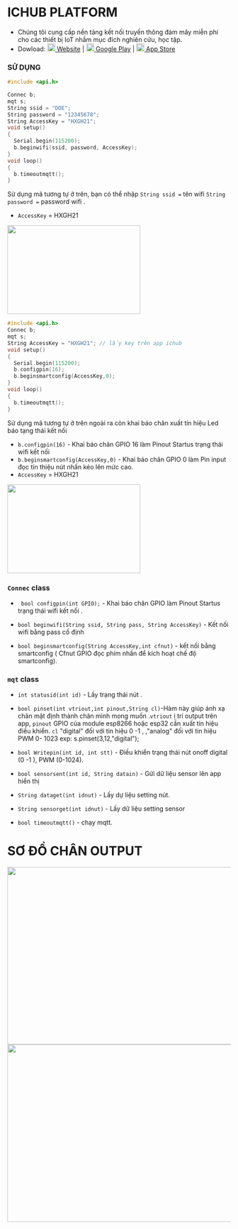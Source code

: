 # ICHUB PLATFORM
- Chúng tôi cung cấp nền tảng kết nối truyền thông đám mây miễn phí cho các thiết bị IoT nhầm mục đích nghiên cứu, học tập.
- Dowload: 
 [<img src="https://svgsilh.com/svg/1873373.svg" width="18" height="18" /> Website](http://ichub.doe.vn/huong-dan) | 
 [<img src="https://cdn.rawgit.com/simple-icons/simple-icons/develop/icons/googleplay.svg" width="18" height="18" /> Google Play](https://play.google.com/store/apps/details?id=com.ichub&hl=vi) | 
[<img src="https://cdn.rawgit.com/simple-icons/simple-icons/develop/icons/apple.svg" width="18" height="18" /> App Store](https://apps.apple.com/us/app/id1525228000)
### SỬ DỤNG
```cpp
#include <api.h>

Connec b;
mqt s;
String ssid = "DOE";
String password = "12345678";
String AccessKey = "HXGH21";
void setup()
{
  Serial.begin(115200);
  b.beginwifi(ssid, password, AccessKey);
}
void loop()
{
  b.timeoutmqtt();
}
```
Sử dụng mã tương tự ở trên, bạn có thể nhập `String ssid =` tên wifi `String password =` password wifi . 
* `AccessKey` = HXGH21
<img src="https://github.com/DOE-Ichub/ICHUB_IOT/blob/master/src/prin/accessskey.png" width="300" height="200" />

```cpp
#include <api.h>
Connec b;
mqt s;
String AccessKey = "HXGH21"; // lấy key trên app ichub
void setup()
{
  Serial.begin(115200);
  b.configpin(16);
  b.beginsmartconfig(AccessKey,0);
}
void loop()
{
  b.timeoutmqtt();
}
```
Sử dụng mã tương tự ở trên ngoài ra còn khai báo chân xuất tín hiệu Led báo tạng thái kết nối 
* `b.configpin(16)` - Khai báo chân GPIO 16 làm Pinout Startus trạng thái wifi kết nối  
* `b.beginsmartconfig(AccessKey,0)` - Khai báo chân GPIO 0 làm Pin input đọc tín thiệu nút nhấn kéo lên mức cao.
* `AccessKey` = HXGH21
 <img src="https://github.com/DOE-Ichub/ICHUB_IOT/blob/master/src/prin/accessskey.png" width="300" height="200" />
   

### `Connec` class

* ` bool configpin(int GPIO);` - Khai báo chân GPIO làm Pinout Startus trạng thái wifi kết nối .

* `bool beginwifi(String ssid, String pass, String AccessKey)` - Kết nối wifi bằng pass cố định 

* `bool beginsmartconfig(String AccessKey,int cfnut)` - kết nối bằng smartconfig ( Cfnut GPIO đọc phím nhấn để kích hoạt chế độ smartconfig).


### `mqt` class

* `int statusid(int id)` - Lấy trạng thái nút .

* `bool pinset(int vtriout,int pinout,String cl)`-Hàm này giúp ánh xạ chân mặt định thành chân mình mong muốn .`vtriout` ị trí output trên app, `pinout` GPIO của  module esp8266 hoặc esp32 cần xuất tín hiệu điều khiển.
	`cl` "digital" đối với tin hiệu 0 -1 , ,"analog"  đối với tin hiệu PWM 0- 1023 exp: s.pinset(3,12,"digital");

*  `bool Writepin(int id, int stt)` - Điều khiển trạng thái nút onoff digital (0 -1 ), PWM (0-1024). 

* `bool sensorsent(int id, String datain)` - Gửi dữ liệu sensor lên app hiển thị

* `String dataget(int idnut)` - Lấy dự liệu setting nút.

* `String sensorget(int idnut)` - Lấy dữ liệu setting sensor

* `bool timeoutmqtt()` - chạy mqtt.

# SƠ ĐỒ CHÂN OUTPUT
<img src="https://github.com/DOE-Ichub/ICHUB_IOT/blob/master/examples/Untitled.png" width="800" height="400" />
<img src="https://github.com/DOE-Ichub/ICHUB_IOT/blob/master/examples/5c3f395196a56afb33b4.png" width="800" height="400" />
